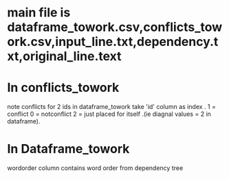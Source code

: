 # main file is dataframe_towork.csv,conflicts_towork.csv,input_line.txt,dependency.txt,original_line.text
# In conflicts_towork 
  note conflicts for 2 ids in dataframe_towork
  take 'id' column as index .
  1 = conflict
  0 = notconflict
  2 = just placed for itself .(ie diagnal values = 2 in dataframe).
  
# In Dataframe_towork

  wordorder column contains word order from dependency tree
  
  
  
